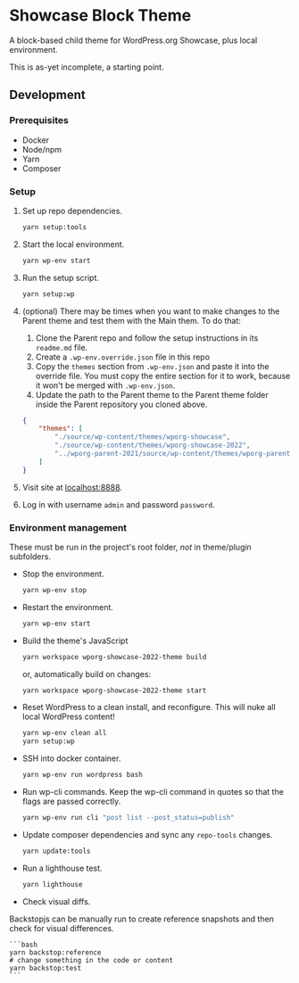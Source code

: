 # Showcase Block Theme

A block-based child theme for WordPress.org Showcase, plus local environment.

This is as-yet incomplete, a starting point.

## Development

### Prerequisites

* Docker
* Node/npm
* Yarn
* Composer

### Setup

1. Set up repo dependencies.

    ```bash
    yarn setup:tools
    ```

1. Start the local environment.

    ```bash
    yarn wp-env start
    ```

1. Run the setup script.

    ```bash
    yarn setup:wp
    ```

1. (optional) There may be times when you want to make changes to the Parent theme and test them with the Main them. To do that:
    1. Clone the Parent repo and follow the setup instructions in its `readme.md` file.
    1. Create a `.wp-env.override.json` file in this repo
    1. Copy the `themes` section from `.wp-env.json` and paste it into the override file. You must copy the entire section for it to work, because it won't be merged with `.wp-env.json`.
    1. Update the path to the Parent theme to the Parent theme folder inside the Parent repository you cloned above.

    ```json
    {
    	"themes": [
    		"./source/wp-content/themes/wporg-showcase",
    		"./source/wp-content/themes/wporg-showcase-2022",
    		"../wporg-parent-2021/source/wp-content/themes/wporg-parent-2021"
    	]
    }
    ```

1. Visit site at [localhost:8888](http://localhost:8888).

1. Log in with username `admin` and password `password`.

### Environment management

These must be run in the project's root folder, _not_ in theme/plugin subfolders.

* Stop the environment.

    ```bash
    yarn wp-env stop
    ```

* Restart the environment.

    ```bash
    yarn wp-env start
    ```

* Build the theme's JavaScript

    ```bash
    yarn workspace wporg-showcase-2022-theme build
    ```

    or, automatically build on changes:

    ```bash
    yarn workspace wporg-showcase-2022-theme start
    ```

* Reset WordPress to a clean install, and reconfigure. This will nuke all local WordPress content!

    ```bash
    yarn wp-env clean all
    yarn setup:wp
    ```

* SSH into docker container.

    ```bash
    yarn wp-env run wordpress bash
    ```

* Run wp-cli commands. Keep the wp-cli command in quotes so that the flags are passed correctly.

    ```bash
    yarn wp-env run cli "post list --post_status=publish"
    ```

* Update composer dependencies and sync any `repo-tools` changes.

    ```bash
    yarn update:tools
    ```

* Run a lighthouse test.

    ```bash
    yarn lighthouse
    ```

* Check visual diffs.

Backstopjs can be manually run to create reference snapshots and then check for visual differences.

    ```bash
    yarn backstop:reference
    # change something in the code or content
    yarn backstop:test
    ```
